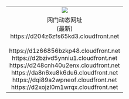 ﻿<table>
  <tr></tr>
  <tr><td colspan=2 align=center><img src="https://d204z6zfs65kd3.cloudfront.net/Up/oGate.jpg" /></td></tr>
  <tr><td colspan=2 align=center>网门动态网址<br/>(最新)
<br>https://d204z6zfs65kd3.cloudfront.net
<br/>
<br>https://d1z66856bzkp48.cloudfront.net
<br>https://d2bzivd5ynniu1.cloudfront.net
<br>https://d248cnh40u2enx.cloudfront.net
<br>https://da8n6xu8k6du6.cloudfront.net
<br>https://dqi89a2wpneof.cloudfront.net
<br>https://d2xojzl0m1wrqx.cloudfront.net
    </td>
  </tr>
</table>
